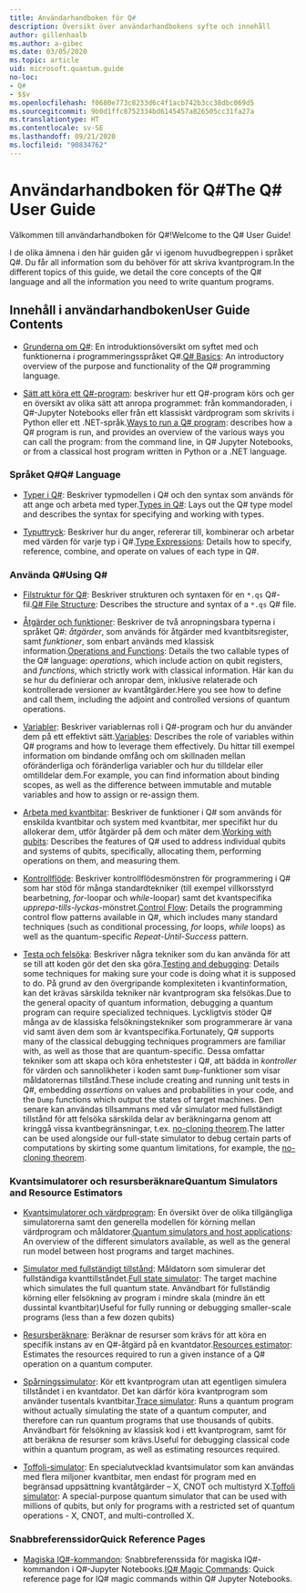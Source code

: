 ```yaml
---
title: Användarhandboken för Q#
description: Översikt över användarhandbokens syfte och innehåll
author: gillenhaalb
ms.author: a-gibec
ms.date: 03/05/2020
ms.topic: article
uid: microsoft.quantum.guide
no-loc:
- Q#
- $$v
ms.openlocfilehash: f0680e773c8233d6c4f1acb742b3cc38dbc069d5
ms.sourcegitcommit: 9b0d1ffc8752334bd6145457a826505cc31fa27a
ms.translationtype: HT
ms.contentlocale: sv-SE
ms.lasthandoff: 09/21/2020
ms.locfileid: "90834762"
---
```

# <a name="the-no-locq-user-guide"></a><span data-ttu-id="33823-103">Användarhandboken för Q#</span><span class="sxs-lookup"><span data-stu-id="33823-103">The Q# User Guide</span></span>

<span data-ttu-id="33823-104">Välkommen till användarhandboken för Q#!</span><span class="sxs-lookup"><span data-stu-id="33823-104">Welcome to the Q# User Guide!</span></span> 

<span data-ttu-id="33823-105">I de olika ämnena i den här guiden går vi igenom huvudbegreppen i språket Q#. Du får all information som du behöver för att skriva kvantprogram.</span><span class="sxs-lookup"><span data-stu-id="33823-105">In the different topics of this guide, we detail the core concepts of the Q# language and all the information you need to write quantum programs.</span></span>

## <a name="user-guide-contents"></a><span data-ttu-id="33823-106">Innehåll i användarhandboken</span><span class="sxs-lookup"><span data-stu-id="33823-106">User Guide Contents</span></span>

- <span data-ttu-id="33823-107">[Grunderna om Q#](xref:microsoft.quantum.guide.basics): En introduktionsöversikt om syftet med och funktionerna i programmeringsspråket Q#.</span><span class="sxs-lookup"><span data-stu-id="33823-107">[Q# Basics](xref:microsoft.quantum.guide.basics): An introductory overview of the purpose and functionality of the Q# programming language.</span></span> 

- <span data-ttu-id="33823-108">[Sätt att köra ett Q#-program](xref:microsoft.quantum.guide.host-programs): beskriver hur ett Q#-program körs och ger en översikt av olika sätt att anropa programmet: från kommandoraden, i Q#-Jupyter Notebooks eller från ett klassiskt värdprogram som skrivits i Python eller ett .NET-språk.</span><span class="sxs-lookup"><span data-stu-id="33823-108">[Ways to run a Q# program](xref:microsoft.quantum.guide.host-programs): describes how a Q# program is run, and provides an overview of the various ways you can call the program: from the command line, in Q# Jupyter Notebooks, or from a classical host program written in Python or a .NET language.</span></span>

### <a name="no-locq-language"></a><span data-ttu-id="33823-109">Språket Q#</span><span class="sxs-lookup"><span data-stu-id="33823-109">Q# Language</span></span>

- <span data-ttu-id="33823-110">[Typer i Q#](xref:microsoft.quantum.guide.types): Beskriver typmodellen i Q# och den syntax som används för att ange och arbeta med typer.</span><span class="sxs-lookup"><span data-stu-id="33823-110">[Types in Q#](xref:microsoft.quantum.guide.types): Lays out the Q# type model and describes the syntax for specifying and working with types.</span></span>

- <span data-ttu-id="33823-111">[Typuttryck](xref:microsoft.quantum.guide.expressions): Beskriver hur du anger, refererar till, kombinerar och arbetar med värden för varje typ i Q#.</span><span class="sxs-lookup"><span data-stu-id="33823-111">[Type Expressions](xref:microsoft.quantum.guide.expressions): Details how to specify, reference, combine, and operate on values of each type in Q#.</span></span> 

### <a name="using-no-locq"></a><span data-ttu-id="33823-112">Använda Q#</span><span class="sxs-lookup"><span data-stu-id="33823-112">Using Q#</span></span>

- <span data-ttu-id="33823-113">[Filstruktur för Q#](xref:microsoft.quantum.guide.filestructure): Beskriver strukturen och syntaxen för en `*.qs` Q#-fil.</span><span class="sxs-lookup"><span data-stu-id="33823-113">[Q# File Structure](xref:microsoft.quantum.guide.filestructure): Describes the structure and syntax of a `*.qs` Q# file.</span></span>

- <span data-ttu-id="33823-114">[Åtgärder och funktioner](xref:microsoft.quantum.guide.operationsfunctions): Beskriver de två anropningsbara typerna i språket Q#: *åtgärder*, som används för åtgärder med kvantbitsregister, samt *funktioner*, som enbart används med klassisk information.</span><span class="sxs-lookup"><span data-stu-id="33823-114">[Operations and Functions](xref:microsoft.quantum.guide.operationsfunctions): Details the two callable types of the Q# language: *operations*, which include action on qubit registers, and *functions*, which strictly work with classical information.</span></span> 
    <span data-ttu-id="33823-115">Här kan du se hur du definierar och anropar dem, inklusive relaterade och kontrollerade versioner av kvantåtgärder.</span><span class="sxs-lookup"><span data-stu-id="33823-115">Here you see how to define and call them, including the adjoint and controlled versions of quantum operations.</span></span>

- <span data-ttu-id="33823-116">[Variabler](xref:microsoft.quantum.guide.variables): Beskriver variablernas roll i Q#-program och hur du använder dem på ett effektivt sätt.</span><span class="sxs-lookup"><span data-stu-id="33823-116">[Variables](xref:microsoft.quantum.guide.variables): Describes the role of variables within Q# programs and how to leverage them effectively.</span></span> 
    <span data-ttu-id="33823-117">Du hittar till exempel information om bindande omfång och om skillnaden mellan oföränderliga och föränderliga variabler och hur du tilldelar eller omtilldelar dem.</span><span class="sxs-lookup"><span data-stu-id="33823-117">For example, you can find information about binding scopes, as well as the difference between immutable and mutable variables and how to assign or re-assign them.</span></span>

- <span data-ttu-id="33823-118">[Arbeta med kvantbitar](xref:microsoft.quantum.guide.qubits): Beskriver de funktioner i Q# som används för enskilda kvantbitar och system med kvantbitar, mer specifikt hur du allokerar dem, utför åtgärder på dem och mäter dem.</span><span class="sxs-lookup"><span data-stu-id="33823-118">[Working with qubits](xref:microsoft.quantum.guide.qubits): Describes the features of Q# used to address individual qubits and systems of qubits, specifically, allocating them, performing operations on them, and measuring them.</span></span> 

- <span data-ttu-id="33823-119">[Kontrollflöde](xref:microsoft.quantum.guide.controlflow): Beskriver kontrollflödesmönstren för programmering i Q# som har stöd för många standardtekniker (till exempel villkorsstyrd bearbetning, *for*-loopar och *while*-loopar) samt det kvantspecifika *upprepa-tills-lyckas*-mönstret.</span><span class="sxs-lookup"><span data-stu-id="33823-119">[Control Flow](xref:microsoft.quantum.guide.controlflow): Details the programming control flow patterns available in Q#, which includes many standard techniques (such as conditional processing, *for* loops, *while* loops) as well as the quantum-specific *Repeat-Until-Success* pattern.</span></span>

- <span data-ttu-id="33823-120">[Testa och felsöka](xref:microsoft.quantum.guide.testingdebugging): Beskriver några tekniker som du kan använda för att se till att koden gör det den ska göra.</span><span class="sxs-lookup"><span data-stu-id="33823-120">[Testing and debugging](xref:microsoft.quantum.guide.testingdebugging): Details some techniques for making sure your code is doing what it is supposed to do.</span></span> 
    <span data-ttu-id="33823-121">På grund av den övergripande komplexiteten i kvantinformation, kan det krävas särskilda tekniker när kvantprogram ska felsökas.</span><span class="sxs-lookup"><span data-stu-id="33823-121">Due to the general opacity of quantum information, debugging a quantum program can require specialized techniques.</span></span> 
    <span data-ttu-id="33823-122">Lyckligtvis stöder Q# många av de klassiska felsökningstekniker som programmerare är vana vid samt även dem som är kvantspecifika.</span><span class="sxs-lookup"><span data-stu-id="33823-122">Fortunately, Q# supports many of the classical debugging techniques programmers are familiar with, as well as those that are quantum-specific.</span></span> <span data-ttu-id="33823-123">Dessa omfattar tekniker som att skapa och köra enhetstester i Q#, att bädda in *kontroller* för värden och sannolikheter i koden samt `Dump`-funktioner som visar måldatorernas tillstånd.</span><span class="sxs-lookup"><span data-stu-id="33823-123">These include creating and running unit tests in Q#, embedding *assertions* on values and probabilities in your code, and the `Dump` functions which output the states of target machines.</span></span> 
    <span data-ttu-id="33823-124">Den senare kan användas tillsammans med vår simulator med fullständigt tillstånd för att felsöka särskilda delar av beräkningarna genom att kringgå vissa kvantbegränsningar, t.ex. [no-cloning theorem](xref:microsoft.quantum.concepts.pauli).</span><span class="sxs-lookup"><span data-stu-id="33823-124">The latter can be used alongside our full-state simulator to debug certain parts of computations by skirting some quantum limitations, for example, the [no-cloning theorem](xref:microsoft.quantum.concepts.pauli).</span></span>

### <a name="quantum-simulators-and-resource-estimators"></a><span data-ttu-id="33823-125">Kvantsimulatorer och resursberäknare</span><span class="sxs-lookup"><span data-stu-id="33823-125">Quantum Simulators and Resource Estimators</span></span>

- <span data-ttu-id="33823-126">[Kvantsimulatorer och värdprogram](xref:microsoft.quantum.machines): En översikt över de olika tillgängliga simulatorerna samt den generella modellen för körning mellan värdprogram och måldatorer.</span><span class="sxs-lookup"><span data-stu-id="33823-126">[Quantum simulators and host applications](xref:microsoft.quantum.machines): An overview of the different simulators available, as well as the general run model between host programs and target machines.</span></span>

- <span data-ttu-id="33823-127">[Simulator med fullständigt tillstånd](xref:microsoft.quantum.machines.full-state-simulator): Måldatorn som simulerar det fullständiga kvanttillståndet.</span><span class="sxs-lookup"><span data-stu-id="33823-127">[Full state simulator](xref:microsoft.quantum.machines.full-state-simulator): The target machine which simulates the full quantum state.</span></span> <span data-ttu-id="33823-128">Användbart för fullständig körning eller felsökning av program i mindre skala (mindre än ett dussintal kvantbitar)</span><span class="sxs-lookup"><span data-stu-id="33823-128">Useful for fully running or debugging smaller-scale programs (less than a few dozen qubits)</span></span>

- <span data-ttu-id="33823-129">[Resursberäknare](xref:microsoft.quantum.machines.resources-estimator): Beräknar de resurser som krävs för att köra en specifik instans av en Q#-åtgärd på en kvantdator.</span><span class="sxs-lookup"><span data-stu-id="33823-129">[Resources estimator](xref:microsoft.quantum.machines.resources-estimator): Estimates the resources required to run a given instance of a Q# operation on a quantum computer.</span></span>

- <span data-ttu-id="33823-130">[Spårningssimulator](xref:microsoft.quantum.machines.qc-trace-simulator.intro): Kör ett kvantprogram utan att egentligen simulera tillståndet i en kvantdator. Det kan därför köra kvantprogram som använder tusentals kvantbitar.</span><span class="sxs-lookup"><span data-stu-id="33823-130">[Trace simulator](xref:microsoft.quantum.machines.qc-trace-simulator.intro): Runs a quantum program without actually simulating the state of a quantum computer, and therefore can run quantum programs that use thousands of qubits.</span></span> <span data-ttu-id="33823-131">Användbart för felsökning av klassisk kod i ett kvantprogram, samt för att beräkna de resurser som krävs.</span><span class="sxs-lookup"><span data-stu-id="33823-131">Useful for debugging classical code within a quantum program, as well as estimating resources required.</span></span>

- <span data-ttu-id="33823-132">[Toffoli-simulator](xref:microsoft.quantum.machines.toffoli-simulator): En specialutvecklad kvantsimulator som kan användas med flera miljoner kvantbitar, men endast för program med en begränsad uppsättning kvantåtgärder – X, CNOT och multistyrd X.</span><span class="sxs-lookup"><span data-stu-id="33823-132">[Toffoli simulator](xref:microsoft.quantum.machines.toffoli-simulator): A special-purpose quantum simulator that can be used with millions of qubits, but only for programs with a restricted set of quantum operations - X, CNOT, and multi-controlled X.</span></span>

### <a name="quick-reference-pages"></a><span data-ttu-id="33823-133">Snabbreferenssidor</span><span class="sxs-lookup"><span data-stu-id="33823-133">Quick Reference Pages</span></span>

- <span data-ttu-id="33823-134">[Magiska IQ#-kommandon](xref:microsoft.quantum.guide.quickref.iqsharp): Snabbreferenssida för magiska IQ#-kommandon i Q#-Jupyter Notebooks.</span><span class="sxs-lookup"><span data-stu-id="33823-134">[IQ# Magic Commands](xref:microsoft.quantum.guide.quickref.iqsharp): Quick reference page for IQ# magic commands within Q# Jupyter Notebooks.</span></span>
